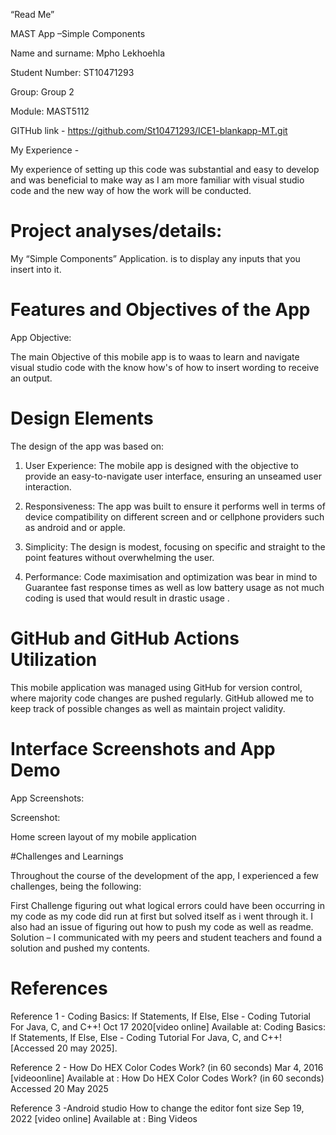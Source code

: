 “Read Me”  

MAST App –Simple Components  

Name and surname: Mpho Lekhoehla 

Student Number: ST10471293 

Group: Group 2 

Module: MAST5112 

GITHub link - https://github.com/St10471293/ICE1-blankapp-MT.git 

My Experience - 

My experience of setting up this code was substantial and easy to develop and was beneficial to make way as I am more familiar with visual studio code and the new way of how the work will be conducted. 

 

# Project analyses/details: 

My “Simple Components” Application.  is to display any inputs that you insert into it. 

 

# Features and Objectives of the App 

App Objective: 

The main Objective of this mobile app is to waas to learn and navigate visual studio code with the know how's of how to insert wording to receive an output. 

 

 

 

# Design Elements 

The design of the app was based on: 

 

1. User Experience: The mobile app is designed with the objective to provide an easy-to-navigate user interface, ensuring an unseamed user interaction. 

    

2. Responsiveness: The app was built to ensure it performs well in terms of device compatibility on different screen and or cellphone providers such as android and or apple. 

    

3. Simplicity: The design is modest, focusing on specific and straight to the point features without overwhelming the user. 

    

4. Performance: Code maximisation and optimization was bear in mind to Guarantee fast response times as well as low battery usage as not much coding is used that would result in drastic usage . 

 

 

# GitHub and GitHub Actions Utilization 

 

This mobile application was managed using GitHub for version control, where majority code changes are pushed regularly. GitHub allowed me to keep track of possible changes as well as maintain project validity. 

 

 

 

# Interface Screenshots and App Demo 

App Screenshots: 

 

Screenshot:  

Home screen layout of my mobile application 

 

 

#Challenges and Learnings 

Throughout the course of the development of the app, I experienced a few challenges, being the following: 

First Challenge figuring out what logical errors could have been occurring in my code as my code did run at first but solved itself as i went through it. I also had an issue of figuring out how to push my code as well as readme. Solution – I communicated with my peers and student teachers and found a solution and pushed my contents. 

 

 

 

 

 

 

 

# References 

Reference 1 - Coding Basics: If Statements, If Else, Else - Coding Tutorial For Java, C, and C++! Oct 17 2020[video online] Available at: Coding Basics: If Statements, If Else, Else - Coding Tutorial For Java, C, and C++! [Accessed 20 may 2025]. 

Reference 2 - How Do HEX Color Codes Work? (in 60 seconds) Mar 4, 2016  [videoonline] Available at : How Do HEX Color Codes Work? (in 60 seconds) Accessed 20 May 2025 

Reference 3 -Android studio How to change the editor font size Sep 19, 2022 [video online] Available at : Bing Videos 

 

 
